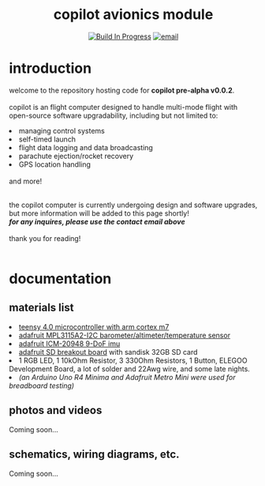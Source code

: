 <!-- header -->

<h1 align="center">copilot avionics module</h1>
<p align="center">
<a href=""><img src="https://img.shields.io/badge/version-pre_alpha_v0.0.2-red" alt="Build In Progress"></a>
<a href="mailto:abhigyaa@uci.edu"><img src="https://img.shields.io/badge/contact-abhigyaa@uci.edu-blue" alt="email"></a>
</p>

<!-- introduction --> 

# introduction 
welcome to the repository hosting code for <b>copilot pre-alpha v0.0.2</b>. <br><br>
copilot is an flight computer designed to handle multi-mode flight with open-source software upgradability, including but not limited to:
<li>managing control systems</li><li>self-timed launch</li><li>flight data logging and data broadcasting</li><li>parachute ejection/rocket recovery</li><li>GPS location handling</li> <br>and more! <br><br>

the copilot computer is currently undergoing design and software upgrades, but more information will be added to this page shortly! <br>
<b><i>for any inquires, please use the contact email above</b></i><br><br>
thank you for reading! <br><br>

<!-- documentation -->

# documentation 
## materials list 
<li> <a href="https://www.pjrc.com/store/teensy40.html">teensy 4.0 microcontroller with arm cortex m7</a> </li>
<li> <a href="https://www.adafruit.com/product/1893?gclid=CjwKCAjwjaWoBhAmEiwAXz8DBbLDT-5seaA8vgF_WWSk99L6WS4i_5ePbcoDpMWpPAwpMfeOV1QisxoCh2IQAvD_BwE">adafruit MPL3115A2-I2C barometer/altimeter/temperature sensor</a></li>
<li> <a href="https://learn.adafruit.com/adafruit-tdk-invensense-icm-20948-9-dof-imu">adafruit ICM-20948 9-DoF imu</a> </li>
<li> <a href="https://www.adafruit.com/product/254">adafruit SD breakout board</a> with sandisk 32GB SD card </li>
<li> 1 RGB LED, 1 10kOhm Resistor, 3 330Ohm Resistors, 1 Button, ELEGOO Development Board, a lot of solder and 22Awg wire, and some late nights. </li>
<li> <i>(an Arduino Uno R4 Minima and Adafruit Metro Mini were used for breadboard testing)</i></li>


## photos and videos 
Coming soon...

## schematics, wiring diagrams, etc. 
Coming soon...


